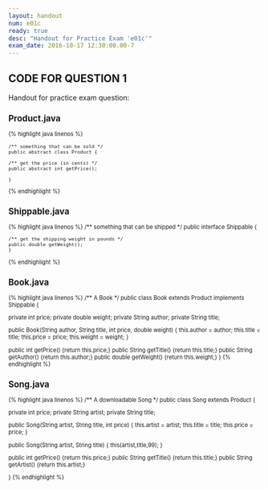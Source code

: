```yaml
---
layout: handout
num: e01c
ready: true
desc: "Handout for Practice Exam 'e01c'"
exam_date: 2016-10-17 12:30:00.00-7
---
```

<div style="display:none;">
https://ucsb-cs56-f17.github.io/exam/e01/cs56_f16_e01_practice_c/handout/
</div>

<h2>CODE FOR QUESTION 1</h2>
Handout for practice exam question: <https://ucsb-cs56-f17.github.io/exam/e01/cs56_f16_e01_practice_c>

<div style="font-size:80%;">

## Product.java

{% highlight java linenos %}

	/** something that can be sold */
	public abstract class Product {

	/** get the price (in cents) */
	public abstract int getPrice();

	}
{% endhighlight %}

## Shippable.java

{% highlight java linenos %}
	/** something that can be shipped */
	public interface Shippable {

	/** get the shipping weight in pounds */
	public double getWeight();
	}
{% endhighlight %}


## Book.java

{% highlight java linenos %}
/** A Book */
public class Book extends Product implements Shippable {

  private int price;
  private double weight;
  private String author;
  private String title;

  public Book(String author, String title, int price,
      double weight) {
    this.author = author;
    this.title = title;
    this.price = price;
    this.weight = weight;
  }

  public int getPrice() {return this.price;}
  public String getTitle() {return this.title;}
  public String getAuthor() {return this.author;}
  public double getWeight() {return this.weight;}
}
{% endhighlight %}


## Song.java

{% highlight java linenos %}
/** A downloadable Song */
public class Song extends Product {

  private int price;
  private String artist;
  private String title;

  public Song(String artist, String title, int price) {
    this.artist = artist;
    this.title = title;
    this.price = price;
  }

  public Song(String artist, String title) {
    this(artist,title,99);
  }

  public int getPrice() {return this.price;}
  public String getTitle() {return this.title;}
  public String getArtist() {return this.artist;}

}
{% endhighlight %}

</div>
